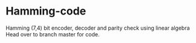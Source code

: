 # Hamming-code
Hamming (7,4) bit encoder, decoder and parity check using linear algebra
Head over to branch master for code. 
